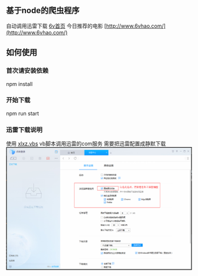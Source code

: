 ## 基于node的爬虫程序
自动调用迅雷下载 [6v首页](http://www.6vhao.com/) 今日推荐的电影
[http://www.6vhao.com/](http://www.6vhao.com/)

## 如何使用
### 首次请安装依赖
npm install
### 开始下载
npm run start


### 迅雷下载说明
使用 [xlxz.vbs](xlxz.vbs) vb脚本调用迅雷的com服务
需要把迅雷配置成静默下载
![](xuelei_set.png)
